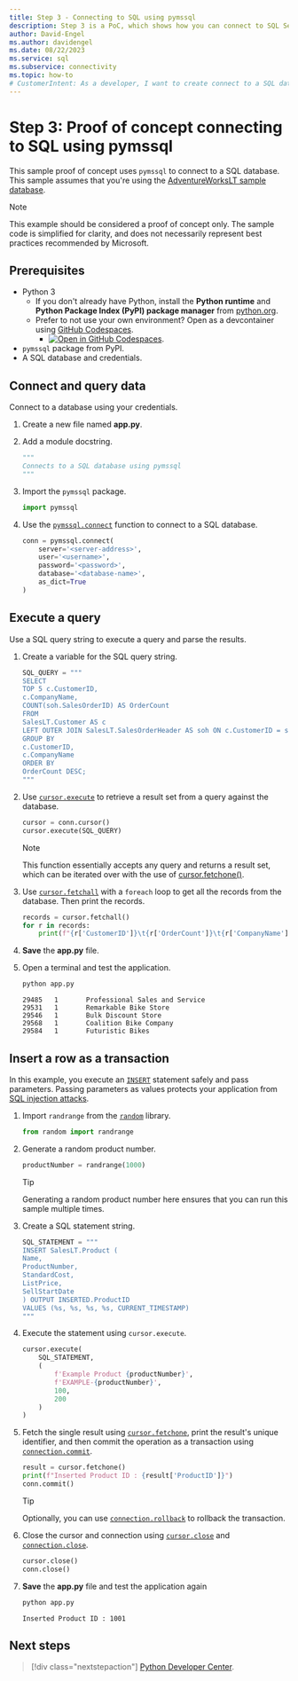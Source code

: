 ```yaml
---
title: Step 3 - Connecting to SQL using pymssql
description: Step 3 is a PoC, which shows how you can connect to SQL Server using Python and pymssql. The basic examples demonstrate selecting and inserting data.
author: David-Engel
ms.author: davidengel
ms.date: 08/22/2023
ms.service: sql
ms.subservice: connectivity
ms.topic: how-to
# CustomerIntent: As a developer, I want to create connect to a SQL database from Python code so that I can use Python to interact with the database.
---
```


# Step 3: Proof of concept connecting to SQL using pymssql

This sample proof of concept uses `pymssql` to connect to a SQL database. This sample assumes that you're using the [AdventureWorksLT sample database](https://github.com/microsoft/sql-server-samples/tree/master/samples/databases/adventure-works).

> [!NOTE]
> This example should be considered a proof of concept only.  The sample code is simplified for clarity, and does not necessarily represent best practices recommended by Microsoft.  
  
## Prerequisites

- Python 3
  - If you don't already have Python, install the **Python runtime** and **Python Package Index (PyPI) package manager** from [python.org](https://www.python.org/downloads/).
  - Prefer to not use your own environment? Open as a devcontainer using [GitHub Codespaces](https://github.com/features/codespaces).
    - [![Open in GitHub Codespaces](https://github.com/codespaces/badge.svg)](https://codespaces.new/github/codespaces-blank?quickstart=1).
- `pymssql` package from PyPI.
- A SQL database and credentials.

## Connect and query data

Connect to a database using your credentials.

1. Create a new file named **app.py**.

1. Add a module docstring.

    ```python
    """
    Connects to a SQL database using pymssql
    """
    ```

1. Import the `pymssql` package.

    ```python
    import pymssql
    ```

1. Use the [`pymssql.connect`](https://pymssql.readthedocs.io/en/latest/ref/pymssql.html#pymssql.connect) function to connect to a SQL database.
  
    ```python
    conn = pymssql.connect(
        server='<server-address>',
        user='<username>',
        password='<password>',
        database='<database-name>',
        as_dict=True
    )  
    ```
  
## Execute a query

Use a SQL query string to execute a query and parse the results.

1. Create a variable for the SQL query string.

    ```python
    SQL_QUERY = """
    SELECT 
    TOP 5 c.CustomerID, 
    c.CompanyName, 
    COUNT(soh.SalesOrderID) AS OrderCount 
    FROM 
    SalesLT.Customer AS c 
    LEFT OUTER JOIN SalesLT.SalesOrderHeader AS soh ON c.CustomerID = soh.CustomerID 
    GROUP BY 
    c.CustomerID, 
    c.CompanyName 
    ORDER BY 
    OrderCount DESC;
    """
    ```

1. Use [`cursor.execute`](https://pymssql.readthedocs.io/en/latest/ref/pymssql.html#pymssql.Cursor.execute) to retrieve a result set from a query against the database.
  
    ```python
    cursor = conn.cursor()
    cursor.execute(SQL_QUERY)
    ```

    > [!NOTE]
    > This function essentially accepts any query and returns a result set, which can be iterated over with the use of [cursor.fetchone()](https://pymssql.readthedocs.io/en/latest/ref/pymssql.html#pymssql.Cursor.fetchone).

1. Use [`cursor.fetchall`](https://pymssql.readthedocs.io/en/latest/ref/pymssql.html#pymssql.Cursor.fetchall) with a `foreach` loop to get all the records from the database. Then print the records.

    ```python
    records = cursor.fetchall()
    for r in records:
        print(f"{r['CustomerID']}\t{r['OrderCount']}\t{r['CompanyName']}")
    ```

1. **Save** the **app.py** file.

1. Open a terminal and test the application.

    ```bash
    python app.py
    ```

    ```output
    29485   1       Professional Sales and Service
    29531   1       Remarkable Bike Store
    29546   1       Bulk Discount Store
    29568   1       Coalition Bike Company
    29584   1       Futuristic Bikes
    ```
  
## Insert a row as a transaction

In this example, you execute an [`INSERT`](../../../t-sql/statements/insert-transact-sql.md) statement safely and pass parameters. Passing parameters as values protects your application from [SQL injection attacks](../../../relational-databases/tables/primary-and-foreign-key-constraints.md).

1. Import `randrange` from the [`random`](https://docs.python.org/3/library/random.html) library.

    ```python
    from random import randrange
    ```

1. Generate a random product number.

    ```python
    productNumber = randrange(1000)
    ```

    > [!TIP]
    > Generating a random product number here ensures that you can run this sample multiple times.

1. Create a SQL statement string.

    ```python
    SQL_STATEMENT = """
    INSERT SalesLT.Product (
    Name, 
    ProductNumber, 
    StandardCost, 
    ListPrice, 
    SellStartDate
    ) OUTPUT INSERTED.ProductID 
    VALUES (%s, %s, %s, %s, CURRENT_TIMESTAMP)
    """
    ```

1. Execute the statement using `cursor.execute`.

    ```python
    cursor.execute(
        SQL_STATEMENT,
        (
            f'Example Product {productNumber}', 
            f'EXAMPLE-{productNumber}', 
            100,
            200
        )
    )
    ```

1. Fetch the single result using [`cursor.fetchone`](https://pymssql.readthedocs.io/en/latest/ref/pymssql.html#pymssql.Cursor.fetchone), print the result's unique identifier, and then commit the operation as a transaction using [`connection.commit`](https://pymssql.readthedocs.io/en/latest/ref/pymssql.html#pymssql.Connection.commit).

    ```python
    result = cursor.fetchone()
    print(f"Inserted Product ID : {result['ProductID']}")
    conn.commit()
    ```

    > [!TIP]
    > Optionally, you can use [`connection.rollback`](https://pymssql.readthedocs.io/en/latest/ref/pymssql.html#pymssql.Connection.rollback) to rollback the transaction.

1. Close the cursor and connection using [`cursor.close`](https://pymssql.readthedocs.io/en/latest/ref/pymssql.html#pymssql.Cursor.close) and [`connection.close`](https://pymssql.readthedocs.io/en/latest/ref/pymssql.html#pymssql.Connection.close).

    ```python
    cursor.close()
    conn.close()
    ```

1. **Save** the **app.py** file and test the application again

    ```bash
    python app.py
    ```

    ```output
    Inserted Product ID : 1001
    ```

## Next steps

> [!div class="nextstepaction"]
> [Python Developer Center](https://azure.microsoft.com/develop/python/).

